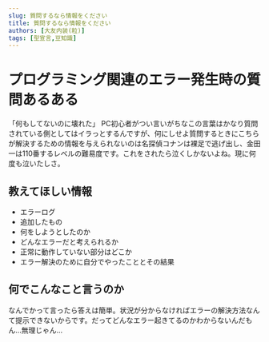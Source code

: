 ```yaml
---
slug: 質問するなら情報をください
title: 質問するなら情報をください
authors: [大友内装(粒)]
tags: [型宣言,豆知識]
--- 
```

# プログラミング関連のエラー発生時の質問あるある
「何もしてないのに壊れた」
PC初心者がつい言いがちなこの言葉はかなり質問されている側としてはイラっとするんですが、何にしせよ質問するときにこちらが解決するための情報を与えられないのは名探偵コナンは裸足で逃げ出し、金田一は110番するレベルの難易度です。これをされたら泣くしかないよね。現に何度も泣いたしさ。

## 教えてほしい情報
- エラーログ
- 追加したもの
- 何をしようとしたのか
- どんなエラーだと考えられるか
- 正常に動作していない部分はどこか
- エラー解決のために自分でやったこととその結果

## 何でこんなこと言うのか
なんでかって言ったら答えは簡単。状況が分からなければエラーの解決方法なんて提示できないからです。だってどんなエラー起きてるのかわからないんだもん…無理じゃん…